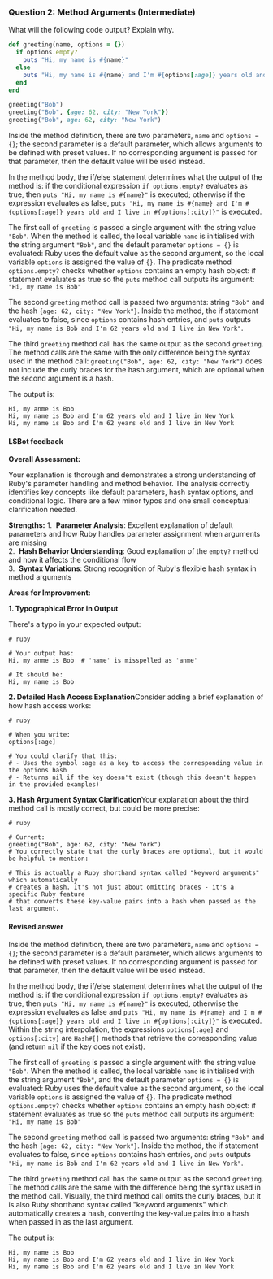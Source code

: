 ### Question 2: Method Arguments (Intermediate)

What will the following code output? Explain why.

```ruby
def greeting(name, options = {})
  if options.empty?
    puts "Hi, my name is #{name}"
  else
    puts "Hi, my name is #{name} and I'm #{options[:age]} years old and I live in #{options[:city]}"
  end
end

greeting("Bob")
greeting("Bob", {age: 62, city: "New York"})
greeting("Bob", age: 62, city: "New York")
```

Inside the method definition, there are two parameters, `name` and `options = {}`; the second parameter is a default parameter, which allows arguments to be defined with preset values. If no corresponding argument is passed for that parameter, then the default value will be used instead.

In the method body, the if/else statement determines what the output of the method is: if the conditional expression `if options.empty?` evaluates as true, then `puts "Hi, my name is #{name}"` is executed; otherwise if the expression evaluates as false, `puts "Hi, my name is #{name} and I'm #{options[:age]} years old and I live in #{options[:city]}"` is executed.

The first call of `greeting` is passed a single argument with the string value `"Bob"`. When the method is called, the local variable `name` is initialised with the string argument `"Bob"`, and the default parameter `options = {}` is evaluated: Ruby uses the default value as the second argument, so the local variable `options` is assigned the value of `{}`. The predicate method `options.empty?` checks whether `options` contains an empty hash object: if statement evaluates as true so the `puts` method call outputs its argument: `"Hi, my name is Bob"`

The second `greeting` method call is passed two arguments: string `"Bob"` and the hash `{age: 62, city: "New York"}`. Inside the method, the if statement evaluates to false, since `options` contains hash entries, and `puts` outputs `"Hi, my name is Bob and I'm 62 years old and I live in New York"`.

The third `greeting` method call has the same output as the second `greeting`. The method calls are the same with the only difference being the syntax used in the method call: `greeting("Bob", age: 62, city: "New York")` does not include the curly braces for the hash argument, which are optional when the second argument is a hash.

The output is:

```
Hi, my anme is Bob
Hi, my name is Bob and I'm 62 years old and I live in New York
Hi, my name is Bob and I'm 62 years old and I live in New York
```

#### LSBot feedback

**Overall Assessment:**

Your explanation is thorough and demonstrates a strong understanding of Ruby's parameter handling and method behavior. The analysis correctly identifies key concepts like default parameters, hash syntax options, and conditional logic. There are a few minor typos and one small conceptual clarification needed.

**Strengths:**
1.  ​**Parameter Analysis**​: Excellent explanation of default parameters and how Ruby handles parameter assignment when arguments are missing  
2.  ​**Hash Behavior Understanding**​: Good explanation of the `empty?` method and how it affects the conditional flow  
3.  ​**Syntax Variations**​: Strong recognition of Ruby's flexible hash syntax in method arguments

**Areas for Improvement:**

**1. Typographical Error in Output**

There's a typo in your expected output:

```
# ruby  
  
# Your output has:  
Hi, my anme is Bob  # 'name' is misspelled as 'anme'  
  
# It should be:  
Hi, my name is Bob  
```

**2. Detailed Hash Access Explanation**Consider adding a brief explanation of how hash access works:

```
# ruby  
  
# When you write:  
options[:age]  
  
# You could clarify that this:  
# - Uses the symbol :age as a key to access the corresponding value in the options hash  
# - Returns nil if the key doesn't exist (though this doesn't happen in the provided examples)
```  

**3. Hash Argument Syntax Clarification**Your explanation about the third method call is mostly correct, but could be more precise:

```
# ruby  
  
# Current:  
greeting("Bob", age: 62, city: "New York")  
# You correctly state that the curly braces are optional, but it would be helpful to mention:  
  
# This is actually a Ruby shorthand syntax called "keyword arguments" which automatically   
# creates a hash. It's not just about omitting braces - it's a specific Ruby feature   
# that converts these key-value pairs into a hash when passed as the last argument.
```

#### Revised answer

Inside the method definition, there are two parameters, `name` and `options = {}`; the second parameter is a default parameter, which allows arguments to be defined with preset values. If no corresponding argument is passed for that parameter, then the default value will be used instead.

In the method body, the if/else statement determines what the output of the method is: if the conditional expression `if options.empty?` evaluates as true, then `puts "Hi, my name is #{name}"` is executed, otherwise the expression evaluates as false and `puts "Hi, my name is #{name} and I'm #{options[:age]} years old and I live in #{options[:city]}"` is executed. Within the string interpolation, the expressions `options[:age]` and `options[:city]` are `Hash#[]` methods that retrieve the corresponding value (and return `nil` if the key does not exist).

The first call of `greeting` is passed a single argument with the string value `"Bob"`. When the method is called, the local variable `name` is initialised with the string argument `"Bob"`, and the default parameter `options = {}` is evaluated: Ruby uses the default value as the second argument, so the local variable `options` is assigned the value of `{}`. The predicate method `options.empty?` checks whether `options` contains an empty hash object: if statement evaluates as true so the `puts` method call outputs its argument: `"Hi, my name is Bob"`

The second `greeting` method call is passed two arguments: string `"Bob"` and the hash `{age: 62, city: "New York"}`. Inside the method, the if statement evaluates to false, since `options` contains hash entries, and `puts` outputs `"Hi, my name is Bob and I'm 62 years old and I live in New York"`.

The third `greeting` method call has the same output as the second `greeting`. The method calls are the same with the difference being the syntax used in the method call. Visually, the third method call omits the curly braces, but it is also Ruby shorthand syntax called "keyword arguments" which automatically creates a hash, converting the key-value pairs into a hash when passed in as the last argument.

The output is:

```
Hi, my name is Bob
Hi, my name is Bob and I'm 62 years old and I live in New York
Hi, my name is Bob and I'm 62 years old and I live in New York
```